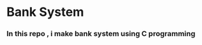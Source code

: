 <h1>
  <strong>Bank System</strong>
</h1>
<h3>In this repo , i make bank system using C programming</h3>

